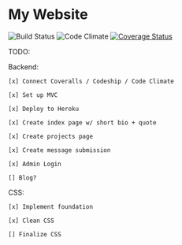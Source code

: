 # My Website

![Build Status](https://codeship.com/projects/96e654a0-b330-0133-a4d7-1a30591bad79/status?branch=master)
![Code Climate](https://codeclimate.com/github/tomfafard/my_site.png)
[![Coverage Status](https://coveralls.io/repos/github/tomfafard/my_site/badge.svg?branch=master)](https://coveralls.io/github/tomfafard/my_site?branch=master)

TODO:

  Backend:

    [x] Connect Coveralls / Codeship / Code Climate

    [x] Set up MVC

    [x] Deploy to Heroku

    [x] Create index page w/ short bio + quote

    [x] Create projects page

    [x] Create message submission

    [x] Admin Login

    [] Blog?


  CSS:

    [x] Implement foundation

    [x] Clean CSS

    [] Finalize CSS
